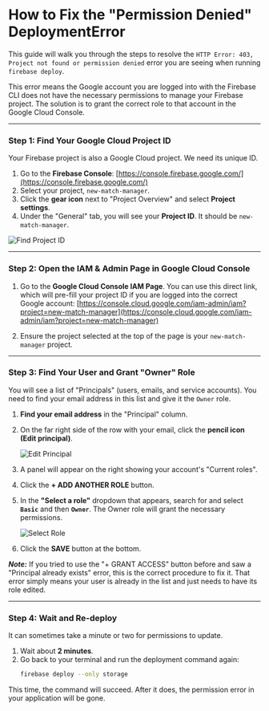 # How to Fix the "Permission Denied" DeploymentError

This guide will walk you through the steps to resolve the `HTTP Error: 403, Project not found or permission denied` error you are seeing when running `firebase deploy`.

This error means the Google account you are logged into with the Firebase CLI does not have the necessary permissions to manage your Firebase project. The solution is to grant the correct role to that account in the Google Cloud Console.

---

### Step 1: Find Your Google Cloud Project ID

Your Firebase project is also a Google Cloud project. We need its unique ID.

1.  Go to the **Firebase Console**: [https://console.firebase.google.com/](https://console.firebase.google.com/)
2.  Select your project, `new-match-manager`.
3.  Click the **gear icon** next to "Project Overview" and select **Project settings**.
4.  Under the "General" tab, you will see your **Project ID**. It should be `new-match-manager`.

![Find Project ID](https://storage.googleapis.com/static.aiforge.studio/docs/find-project-id.png)

---

### Step 2: Open the IAM & Admin Page in Google Cloud Console

1.  Go to the **Google Cloud Console IAM Page**. You can use this direct link, which will pre-fill your project ID if you are logged into the correct Google account:
    [https://console.cloud.google.com/iam-admin/iam?project=new-match-manager](https://console.cloud.google.com/iam-admin/iam?project=new-match-manager)

2.  Ensure the project selected at the top of the page is your `new-match-manager` project.

---

### Step 3: Find Your User and Grant "Owner" Role

You will see a list of "Principals" (users, emails, and service accounts). You need to find your email address in this list and give it the `Owner` role.

1.  **Find your email address** in the "Principal" column.
2.  On the far right side of the row with your email, click the **pencil icon (Edit principal)**.

    ![Edit Principal](https://storage.googleapis.com/static.aiforge.studio/docs/edit-principal.png)

3.  A panel will appear on the right showing your account's "Current roles".
4.  Click the **+ ADD ANOTHER ROLE** button.
5.  In the **"Select a role"** dropdown that appears, search for and select **`Basic`** and then **`Owner`**. The Owner role will grant the necessary permissions.

    ![Select Role](https://storage.googleapis.com/static.aiforge.studio/docs/select-role.png)

6.  Click the **SAVE** button at the bottom.

***Note:*** If you tried to use the "+ GRANT ACCESS" button before and saw a "Principal already exists" error, this is the correct procedure to fix it. That error simply means your user is already in the list and just needs to have its role edited.

---

### Step 4: Wait and Re-deploy

It can sometimes take a minute or two for permissions to update.

1.  Wait about **2 minutes**.
2.  Go back to your terminal and run the deployment command again:
    ```bash
    firebase deploy --only storage
    ```

This time, the command will succeed. After it does, the permission error in your application will be gone.
